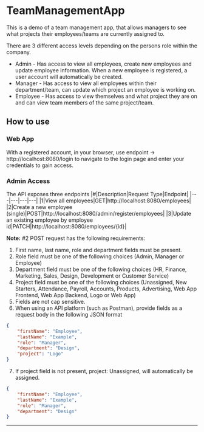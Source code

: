 # TeamManagementApp

This is a demo of a team management app, that allows managers to see what projects their employees/teams are currently assigned to. 

There are 3 different access levels depending on the persons role within the company.
- Admin - Has access to view all employees, create new employees and update employee information. When a new employee is registered, a user account will automatically be created.
- Manager - Has access to view all employees within their department/team, can update which project an employee is working on. 
- Employee - Has access to view themselves and what project they are on and can view team members of the same project/team.


## How to use 
### Web App
With a registered account, in your browser, use endpoint -> http://localhost:8080/login to navigate to the login page and enter your credentials to gain access.

### Admin Access

The API exposes three endpoints
|#|Description|Request Type|Endpoint|
|---|---|---|---|
|1|View all employees|GET|http://localhost:8080/employees|
|2|Create a new employee (single)|POST|http://localhost:8080/admin/register/employees|
|3|Update an existing employee by employee id|PATCH|http://localhost:8080/employees/{id}|

**Note:** #2 POST request has the following requirements:
1. First name, last name, role and department fields must be present.
2. Role field must be one of the following choices (Admin, Manager or Employee)
3. Department field must be one of the following choices (HR, Finance, Marketing, Sales, Design, Development or Customer Service)
4. Project field must be one of the following choices (Unassigned, New Starters, Attendance, Payroll, Accounts, Products, Advertising, Web App Frontend, Web App Backend, Logo or Web App)
5. Fields are not cap sensitive. 
6. When using an API platform (such as Postman), provide fields as a request body in the following JSON format
```JSON
{
    "firstName": "Employee",
    "lastName": "Example",
    "role": "Manager",
    "department": "Design",
    "project": "Logo"
}
```
7. If project field is not present, project: Unassigned, will automatically be assigned. 
```JSON
{
    "firstName": "Employee",
    "lastName": "Example",
    "role": "Manager",
    "department": "Design"
}
```
---

